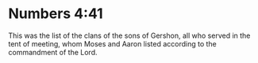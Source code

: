# Numbers 4:41

This was the list of the clans of the sons of Gershon, all who served in the tent of meeting, whom Moses and Aaron listed according to the commandment of the Lord.
